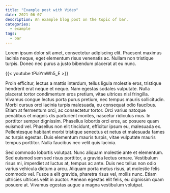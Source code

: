 ```yaml
---
title: "Example post with Video"
date: 2021-06-07
description: An example blog post on the topic of bar.
categories:
  - example
tags:
  - bar
---
```


Lorem ipsum dolor sit amet, consectetur adipiscing elit. Praesent maximus lacinia neque, eget elementum risus venenatis ac. Nullam non tristique turpis. Donec nec purus a justo bibendum placerat at eu nunc.

{{< youtube tPiaYmWh5_E >}}

Proin efficitur, lectus a mattis interdum, tellus ligula molestie eros, tristique hendrerit erat neque et neque. Nam egestas sodales vulputate. Nulla placerat tortor condimentum eros pretium, vitae ultrices nisl fringilla. Vivamus congue lectus porta purus pretium, nec tempus mauris sollicitudin. Morbi cursus orci lacinia turpis malesuada, eu consequat odio faucibus. Etiam at fermentum orci, ac consectetur tortor. Orci varius natoque penatibus et magnis dis parturient montes, nascetur ridiculus mus. In porttitor semper dignissim. Phasellus lobortis orci eros, ac posuere quam euismod vel. Phasellus non elit tincidunt, efficitur ipsum eu, malesuada ex. Pellentesque habitant morbi tristique senectus et netus et malesuada fames ac turpis egestas. Duis elementum mauris turpis, vitae vulputate mauris tempus porttitor. Nulla faucibus nec velit quis lacinia.

Sed commodo lobortis volutpat. Nunc aliquam molestie ante et elementum. Sed euismod sem sed risus porttitor, a gravida lectus ornare. Vestibulum risus mi, imperdiet at luctus at, tempus ac ante. Duis nec tellus non odio varius vehicula dictum a arcu. Aliquam porta metus risus, at molestie felis commodo vel. Fusce a elit gravida, pharetra risus vel, mollis nunc. Etiam ultricies ultrices velit in auctor. Aenean egestas elit felis, eu dignissim quam posuere at. Vivamus egestas augue a magna vestibulum volutpat.
